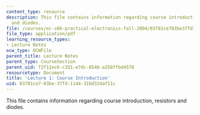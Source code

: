 ```yaml
---
content_type: resource
description: This file contains information regarding course introduction, resistors
  and diodes.
file: /courses/ec-s06-practical-electronics-fall-2004/03701ce703be37fd114431bd32daf11c_MITEC_S06F04_lec01.pdf
file_type: application/pdf
learning_resource_types:
- Lecture Notes
ocw_type: OCWFile
parent_title: Lecture Notes
parent_type: CourseSection
parent_uid: f2f11ec6-c351-e7dc-8546-a258ffbd4570
resourcetype: Document
title: 'Lecture 1: Course Introduction'
uid: 03701ce7-03be-37fd-1144-31bd32daf11c
---
```

This file contains information regarding course introduction, resistors and diodes.

